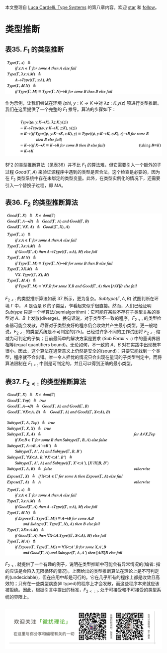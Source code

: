 本文整理自 [Luca Cardelli, Type Systems](http://lucacardelli.name/papers/typesystems.pdf) 的第八章内容。欢迎 [star](https://github.com/wfnuser/plt) 和 [follow](https://github.com/wfnuser)。

# 类型推断


## 表35. $F_1$ 的类型推断
![Alt text](image-5.png)

作为示例，让我们尝试在环境 $/phi, \ y:K→K$ 中对 $λz:K.y(z)$ 项进行类型推断。我们在这里提供了一个完整的 $F_1$ 推导。算法的步骤如下：

![](2024-01-09-18-47-39.png)

$F2 的类型推断算法（见表36）并不比 $F_1$ 的算法难，但它需要引入一个额外的子过程 $Good(\Gamma, A)$ 来验证源程序中遇到的类型是否合法。这个检查是必要的，因为在 $F_2$ 类型系统中存在未绑定的类型变量。此外，在类型实例化的情况下，还需要引入一个替换子过程，即 $M A$。

## 表36. $F_2$ 的类型推断算法
![](2024-01-09-18-45-55.png)

$F_{2<:}$ 的类型推断算法如表 37 所示，更为复杂。$Subtype(\Gamma, A, B)$ 试图判断在环境 $\Gamma$ 中， $A$ 是否是 $B$ 的子类型，乍看起来似乎很直接。然而，人们已经证明 $Subtype$ 只是一个半算法(semialgorithm)：它可能在某些不存在子类型关系的类型对 $A$、$B$ 上发散(diverge)。换句话说，对于类型不一致的程序，$F_{2<:}$ 的类型检查器可能会发散，尽管对于类型良好的程序仍会收敛并产生最小类型。更一般地说，$F_{2<:}$ 的类型系统是不可判定的[25]。已经过许多不同的工作试图将 $F_{2<:}$ 缩减为可判定的子集；目前最简单的解决方案是要求 $(Sub \ Forall<:)$ 中的量词界限相等(equal quantifiers bound)。无论如何，不一致的 $A$、$B$ 对在实践中出现概率很小。因此，这个算法在通常意义上仍然是安全的(sound)：只要它能找到一个类型，程序就不会出错。唯一令人担忧的情况只会出现在量词的子类型判定中，而将算法限制在 $F_{1<:}$ 中则是可判定的，并且可以得到正确的最小类型。

## 表37. $F_{2<:}$ 的类型推断算法
![](2024-01-09-18-30-43.png)
![](2024-01-09-18-30-12.png)

$F_{2<:}$ 就提供了一个有趣的例子，说明在类型推断中可能会有异常情况的(编者: 指的应该是会陷入无限循环的情况)。上面给出的类型推断算法在理论上是不可判定的(undecidable)，但在应用中却是可行的。它在几乎所有的程序上都是收敛且高效的；只有在一些类型病态(ill typed)的程序上才会发散，而这些程序本来就应该被拒绝。因此，根据引言中提出的标准，$F_{2<:>}$ 处于可接受和不可接受的类型系统的界限上。


##
![](https://github.com/wfnuser/wfnuser/raw/main/banner.jpg)